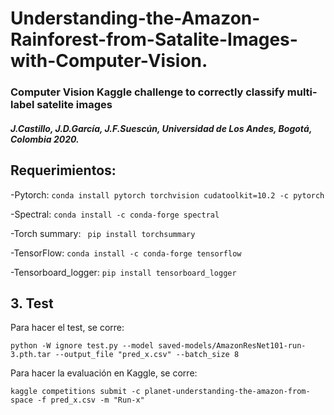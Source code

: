 # Understanding-the-Amazon-Rainforest-from-Satalite-Images-with-Computer-Vision.

### Computer Vision Kaggle challenge to correctly classify multi-label satelite images

##### J.Castillo, J.D.García, J.F.Suescún, Universidad de Los Andes, Bogotá, Colombia 2020.


## Requerimientos:
-Pytorch: `conda install pytorch torchvision cudatoolkit=10.2 -c pytorch`

-Spectral: `conda install -c conda-forge spectral`

-Torch summary: ` pip install torchsummary`

-TensorFlow: `conda install -c conda-forge tensorflow`

-Tensorboard_logger: `pip install tensorboard_logger`

 

## 3. Test

Para hacer el test, se corre:

`python -W ignore test.py --model saved-models/AmazonResNet101-run-3.pth.tar --output_file "pred_x.csv" --batch_size 8`

Para hacer la evaluación en Kaggle, se corre:

`kaggle competitions submit -c planet-understanding-the-amazon-from-space -f pred_x.csv -m "Run-x"`
